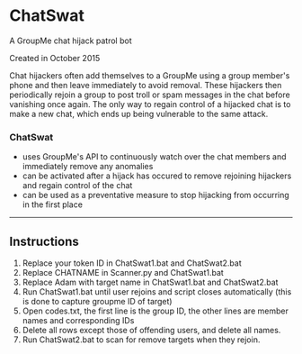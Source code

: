 # ChatSwat
A GroupMe chat hijack patrol bot

Created in October 2015

Chat hijackers often add themselves to a GroupMe using a group member's phone and then leave immediately to avoid removal. These hijackers then periodically rejoin a group to post troll or spam messages in the chat before vanishing once again. The only way to regain control of a hijacked chat is to make a new chat, which ends up being vulnerable to the same attack.

### ChatSwat 
* uses GroupMe's API to continuously watch over the chat members and immediately remove any anomalies
* can be activated after a hijack has occured to remove rejoining hijackers and regain control of the chat
* can be used as a preventative measure to stop hijacking from occurring in the first place
------
## Instructions
1. Replace your token ID in ChatSwat1.bat and ChatSwat2.bat
2. Replace CHATNAME in Scanner.py and ChatSwat1.bat
3. Replace Adam with target name in ChatSwat1.bat and ChatSwat2.bat
4. Run ChatSwat1.bat until user rejoins and script closes automatically (this is done to capture groupme ID of target)
5. Open codes.txt, the first line is the group ID, the other lines are member names and corresponding IDs
6. Delete all rows except those of offending users, and delete all names.
7. Run ChatSwat2.bat to scan for remove targets when they rejoin.

